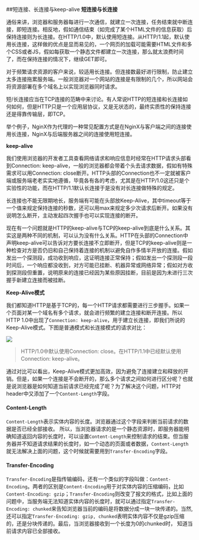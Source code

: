 ##短连接、长连接与keep-alive
**短连接与长连接**

通俗来讲，浏览器和服务器每进行一次通信，就建立一次连接，任务结束就中断连接，即短连接。相反地，假如通信结束（如完成了某个HTML文件的信息获取）后保持连接则为长连接。在HTTP/1.0中，默认使用短连接。从HTTP/1.1起，默认使用长连接，这样做的优点是显而易见的，一个网页的加载可能需要HTML文件和多个CSS或者JS，假如每获取一个静态文件都建立一次连接，那么就太浪费时间了，而在保持连接的情况下，继续GET即可。

对于频繁请求资源的客户来说，较适用长连接。但连接数最好进行限制，防止建立太多连接拖累服务端。一般浏览器对一个网站的连接是有限制的几个，所以网站会将资源部署在多个域名上以实现浏览器同时请求。

短/长连接应当在TCP连接的范畴中来讨论。有人常说HTTP的短连接和长连接如何如何，但是HTTP只是一个应用层协议，又是无状态的，最终实质性的保持连接还是得靠传输层，即TCP。

举个例子，NginX作为代理的一种常见配置方式是在NginX与客户端之间的连接使用长连接，NginX与后端服务器之间的连接使用短连接。

**keep\-alive**

我们使用浏览器的开发者工具查看网络请求和响应信息时经常在HTTP请求头部看到Connection: keep\-alive，一般的浏览器都会带着个头去请求数据，假如有特殊需求可以用Connection: close断开。HTTP头部的Connection也不一定就被客户端或服务端老老实实地遵循，毕竟各有各的考虑，尤其是在HTTP/1.0这还只是个实验性的功能，而在HTTP/1.1默认长连接于是没有对长连接做特殊的规定。

长连接也不能无限期地长，服务端有可能在头部放Keep\-Alive，其中timeout等于一个值来规定保持连接的秒数，还可以用max来规定多少次请求后断开。如果没有说明怎么断开，主动发起四次握手也可以实现连接的断开。

现在有一个问题就是HTTP的keep\-alive与TCP的keep\-alive到底是什么关系。其实这是两种不同的机制，可以认为没有什么关系。HTTP在头部的Connection中声明keep\-alive可以告诉对方要长连接不立即断开，但是TCP的keep\-alive则是一种检查对方是否仍旧和自己保持着连接的机制以避免自作多情半开放的连接。假如发出一个探测段，成功收到响应，这证明连接正常保持；假如发出一个探测段一段时间后，一个响应都没收到，对方可能已挂断、机器异常或网络异常；假如对方收到探测段但重置，说明原来的连接已经因为某些原因挂断，目前是因为未进行三次握手新建立连接而被挂断。

**Keep-Alive模式**

我们都知道HTTP是基于TCP的，每一个HTTP请求都需要进行三步握手。如果一个页面对某一个域名有多个请求，就会进行频繁的建立连接和断开连接。所以HTTP 1.0中出现了`Connection: keep-alive`，用于建立长连接，即我们所说的Keep\-Alive模式。下图是普通模式和长连接模式的请求对比：

![](https://images2018.cnblogs.com/blog/163758/201805/163758-20180529183054341-2056056277.png)

> HTTP/1.0中默认使用Connection: close。在HTTP/1.1中已经默认使用Connection: keep\-alive。

通过对比可以看出，Keep\-Alive模式更加高效，因为避免了连接建立和释放的开销。但是，如果一个连接是不会断开的，那么多个请求之间如何进行区分呢？也就是说浏览器是如何知道当前请求已经完成了呢？为了解决这个问题，HTTP对header中又添加了一个`Content-Length`字段。

#### Content\-Length

`Content-Length`表示实体内容的长度。浏览器通过这个字段来判断当前请求的数据是否已经全部接收。
所以，当浏览器请求的是一个静态资源时，即服务器能明确知道返回内容的长度时，可以设置`Content-Length`来控制请求的结束。但当服务器并不知道请求结果的长度时，如一个动态的页面或者数据，`Content-Length`就无法解决上面的问题，这个时候就需要用到`Transfer-Encoding`字段。

#### Transfer\-Encoding

`Transfer-Encoding`是指传输编码，还有一个类似的字段叫做：`Content-Encoding`。两者的区别是`Content-Encoding`用于对实体内容的压缩编码，比如`Content-Encoding: gzip`；`Transfer-Encoding`则改变了报文的格式，比如上面的问题中，当服务端无法知道实体内容的长度时，就可以通过指定`Transfer-Encoding: chunked`来告知浏览器当前的编码是将数据分成一块一块传递的。当然, 还可以指定`Transfer-Encoding: gzip, chunked`表明实体内容不仅是gzip压缩的，还是分块传递的。最后，当浏览器接收到一个长度为0的chunked时， 知道当前请求内容已全部接收。